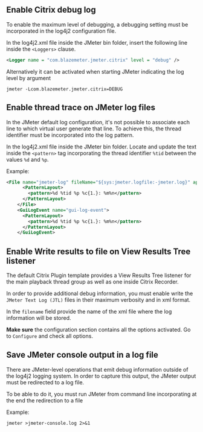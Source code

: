 ## Enable Citrix debug log

To enable the maximum level of debugging, a debugging setting must be incorporated in the log4j2 configuration file.

In the log4j2.xml file inside the JMeter bin folder, insert the following line inside the `<Loggers>` clause.

```xml
<Logger name = "com.blazemeter.jmeter.citrix" level = "debug" />
```

Alternatively it can be activated when starting JMeter indicating the log level by argument

```
jmeter -Lcom.blazemeter.jmeter.citrix=DEBUG
```

## Enable thread trace on JMeter log files

In the JMeter default log configuration, it's not possible to associate each line to which virtual user generate that line.
To achieve this, the thread identifier must be incorporated into the log pattern.

In the log4j2.xml file inside the JMeter bin folder.
Locate and update the text inside the `<pattern>` tag incorporating the thread identifier `%tid` between the values `%d` and `%p`.

Example:
```xml
<File name="jmeter-log" fileName="${sys:jmeter.logfile:-jmeter.log}" append="false">
      <PatternLayout>
        <pattern>%d %tid %p %c{1.}: %m%n</pattern>
      </PatternLayout>
    </File>
    <GuiLogEvent name="gui-log-event">
      <PatternLayout>
        <pattern>%d %tid %p %c{1.}: %m%n</pattern>
      </PatternLayout>
    </GuiLogEvent>
```

## Enable Write results to file on View Results Tree listener

The default Citrix Plugin template provides a View Results Tree listener for the main playback thread group as well as one inside Citrix Recorder.

In order to provide additional debug information, you must enable write the `JMeter Text Log (JTL)` files in their maximum verbosity and in xml format.

In the `filename` field provide the name of the xml file where the log information will be stored.

**Make sure** the configuration section contains all the options activated. Go to `Configure` and check all options.

## Save JMeter console output in a log file

There are JMeter-level operations that emit debug information outside of the log4j2 logging system.
In order to capture this output, the JMeter output must be redirected to a log file.

To be able to do it, you must run JMeter from command line incorporating at the end the redirection to a file

Example:
```
jmeter >jmeter-console.log 2>&1 
```





 
